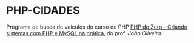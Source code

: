 # PHP-CIDADES

Programa de busca de veículos do curso de PHP [PHP do Zero - Criando sistemas com PHP e MySQL na prática](https://www.udemy.com/course/php-essencial/), do prof. _João Oliveira_.
